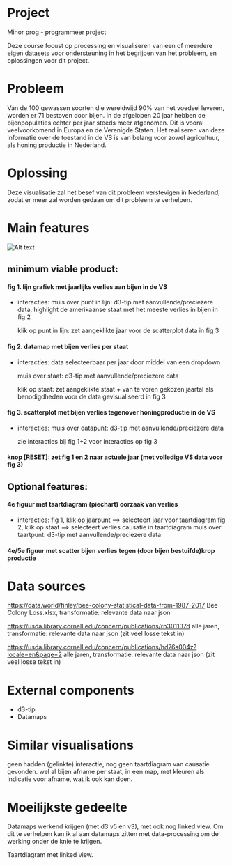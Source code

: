 # Project
Minor prog - programmeer project

Deze course focust op processing en visualiseren van een of meerdere eigen
datasets voor ondersteuning in het begrijpen van het probleem, en oplossingen
voor dit project.


# Probleem
Van de 100 gewassen soorten die wereldwijd 90% van het voedsel leveren, worden
er 71 bestoven door bijen. In de afgelopen 20 jaar hebben de bijenpopulaties echter
per jaar steeds meer afgenomen. Dit is vooral veelvoorkomend in Europa en de
Verenigde Staten. Het realiseren van deze informatie over de toestand in de VS
is van belang voor zowel agricultuur, als honing productie in Nederland.


# Oplossing
Deze visualisatie zal het besef van dit probleem verstevigen in Nederland, zodat er
meer zal worden gedaan om dit probleem te verhelpen.


# Main features

![Alt text](/doc/sketch.png)



## minimum viable product:

#### fig 1. lijn grafiek met jaarlijks verlies aan bijen in de VS
- interacties:
  muis over punt in lijn: d3-tip met aanvullende/preciezere data,
                          highlight de amerikaanse staat met het meeste
                          verlies in bijen in fig 2

  klik op punt in lijn: zet aangeklikte jaar voor de scatterplot data in fig 3


#### fig 2. datamap met bijen verlies per staat
- interacties:
  data selecteerbaar per jaar door middel van een dropdown

  muis over staat: d3-tip met aanvullende/preciezere data

  klik op staat: zet aangeklikte staat + van te voren gekozen jaartal als benodigdheden
                 voor de data gevisualiseerd in fig 3


#### fig 3. scatterplot met bijen verlies tegenover honingproductie in de VS
- interacties:
  muis over datapunt: d3-tip met aanvullende/preciezere data

  zie interacties bij fig 1+2 voor interacties op fig 3


#### knop [RESET]: zet fig 1 en 2 naar actuele jaar (met volledige VS data voor fig 3)


## Optional features:

#### 4e figuur met taartdiagram (piechart) oorzaak van verlies
- interacties:
  fig 1, klik op jaarpunt ==> selecteert jaar voor taartdiagram
  fig 2, klik op staat ==> selecteert verlies causatie in taartdiagram
  muis over taartpunt: d3-tip met aanvullende/preciezere data

#### 4e/5e figuur met scatter bijen verlies tegen (door bijen bestuifde)krop productie


# Data sources
https://data.world/finley/bee-colony-statistical-data-from-1987-2017
Bee Colony Loss.xlsx, transformatie: relevante data naar json

https://usda.library.cornell.edu/concern/publications/rn301137d
alle jaren, transformatie: relevante data naar json (zit veel losse tekst in)

https://usda.library.cornell.edu/concern/publications/hd76s004z?locale=en&page=2
alle jaren, transformatie: relevante data naar json (zit veel losse tekst in)


# External components
- d3-tip
- Datamaps


# Similar visualisations
geen hadden (gelinkte) interactie, nog geen taartdiagram van causatie gevonden.
wel al bijen afname per staat, in een map, met kleuren als indicatie voor afname, wat ik ook kan doen.

# Moeilijkste gedeelte
Datamaps werkend krijgen (met d3 v5 en v3), met ook nog linked view. Om dit te verhelpen kan ik al aan datamaps zitten met data-processing om de werking onder de knie te krijgen.

Taartdiagram met linked view.
